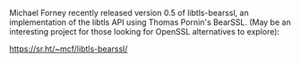 Michael Forney recently released version 0.5 of libtls-bearssl, an implementation of the libtls API using Thomas Pornin's BearSSL.  (May be an interesting project for those looking for OpenSSL alternatives to explore):

https://sr.ht/~mcf/libtls-bearssl/

